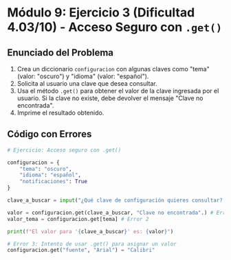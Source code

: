 # Módulo 9: Ejercicio 3 (Dificultad 4.03/10) - Acceso Seguro con `.get()`

## Enunciado del Problema

1.  Crea un diccionario `configuracion` con algunas claves como "tema" (valor: "oscuro") y "idioma" (valor: "español").
2.  Solicita al usuario una clave que desea consultar.
3.  Usa el método `.get()` para obtener el valor de la clave ingresada por el usuario. Si la clave no existe, debe devolver el mensaje "Clave no encontrada".
4.  Imprime el resultado obtenido.

## Código con Errores

```python
# Ejercicio: Acceso seguro con .get()

configuracion = {
    "tema": "oscuro",
    "idioma": "español",
    "notificaciones": True
}

clave_a_buscar = input("¿Qué clave de configuración quieres consultar? ")

valor = configuracion.get(clave_a_buscar, "Clave no encontrada".) # Error 1
valor_tema = configuracion.get[tema] # Error 2

print(f"El valor para '{clave_a_buscar}' es: {valor}")

# Error 3: Intento de usar .get() para asignar un valor
configuracion.get("fuente", "Arial") = "Calibri"
```
